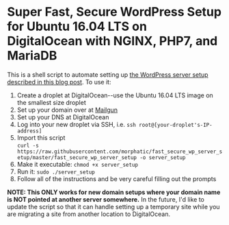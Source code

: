 # Super Fast, Secure WordPress Setup for Ubuntu 16.04 LTS on DigitalOcean with NGINX, PHP7, and MariaDB

This is a shell script to automate setting up [the WordPress server setup described in this blog post](http://www.morphatic.com/2016/05/21/super-fast-secure-wordpress-install-on-digitalocean-with-nginx-php7-and-ubuntu-16-04-lts/). To use it:

1. Create a droplet at DigitalOcean--use the Ubuntu 16.04 LTS image on the smallest size droplet
2. Set up your domain over at [Mailgun](https://mailgun.com)
3. Set up your DNS at DigitalOcean
4. Log into your new droplet via SSH, i.e. `ssh root@[your-droplet's-IP-address]`
5. Import this script<br>`curl -s https://raw.githubusercontent.com/morphatic/fast_secure_wp_server_setup/master/fast_secure_wp_server_setup -o server_setup`
6. Make it executable: `chmod +x server_setup`
7. Run it: `sudo ./server_setup`
8. Follow all of the instructions and be very careful filling out the prompts

**NOTE: This ONLY works for new domain setups where your domain name is NOT pointed at another server somewhere.** In the future, I'd like to update the script so that it can handle setting up a temporary site while you are migrating a site from another location to DigitalOcean.
